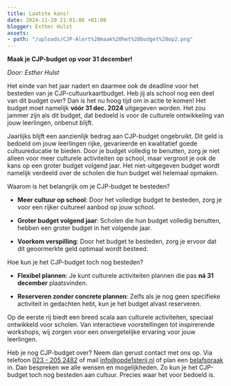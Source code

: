 ```yaml
---
title: Laatste kans!
date: 2024-11-20 21:01:00 +01:00
blogger: Esther Hulst
assets:
- path: "/uploads/CJP-Alert%20maak%20het%20budget%20op2.png"
---
```


**Maak je CJP-budget op voor 31 december!**

*Door: Esther Hulst*

Het einde van het jaar nadert en daarmee ook de deadline voor het besteden van je CJP-cultuurkaartbudget. Heb jij als school nog een deel van dit budget over? Dan is het nu hoog tijd om in actie te komen! Het budget moet namelijk **vóór 31 dec. 2024** uitgegeven worden. Het zou jammer zijn als dit budget, dat bedoeld is voor de culturele ontwikkeling van jouw leerlingen, onbenut blijft.

Jaarlijks blijft een aanzienlijk bedrag aan CJP-budget ongebruikt. Dit geld is bedoeld om jouw leerlingen rijke, gevarieerde en kwalitatief goede cultuureducatie te bieden. Door je budget volledig te benutten, zorg je niet alleen voor meer culturele activiteiten op school, maar vergroot je ook de kans op een groter budget volgend jaar. Het niet-uitgegeven budget wordt namelijk verdeeld over de scholen die hun budget wèl helemaal opmaken.

Waarom is het belangrijk om je CJP-budget te besteden?

* **Meer cultuur op school**: Door het volledige budget te besteden, zorg je voor een rijker cultureel aanbod op jouw school.

* **Groter budget volgend jaar**: Scholen die hun budget volledig benutten, hebben een groter budget in het volgende jaar.

* **Voorkom verspilling**: Door het budget te besteden, zorg je ervoor dat dit geoormerkte geld optimaal wordt besteed.

Hoe kun je het CJP-budget toch nog besteden?

* **Flexibel plannen**: Je kunt culturele activiteiten plannen die pas **ná 31 december** plaatsvinden.

* **Reserveren zonder concrete plannen**: Zelfs als je nog geen specifieke activiteit in gedachten hebt, kun je het budget alvast reserveren. 

Op de eerste rij biedt een breed scala aan culturele activiteiten, speciaal ontwikkeld voor scholen. Van interactieve voorstellingen tot inspirerende workshops, wij zorgen voor een onvergetelijke ervaring voor jouw leerlingen.

Heb je nog CJP-budget over? Neem dan gerust contact met ons op. Via telefoon <a href="tel:+31232052482" title="Bel Op de eerste rij">023 - 205 2482</a> of mail [info@opde1sterij.nl](mailto:info@opde1sterij.nl) of plan een [belafspraak](https://calendly.com/opde1sterij/bellen-over-het-cjp-cultuurkaart-budget) in. Dan bespreken we alle wensen en mogelijkheden. Zo kun je het CJP-budget toch nog besteden aan cultuur. Precies waar het voor bedoeld is.